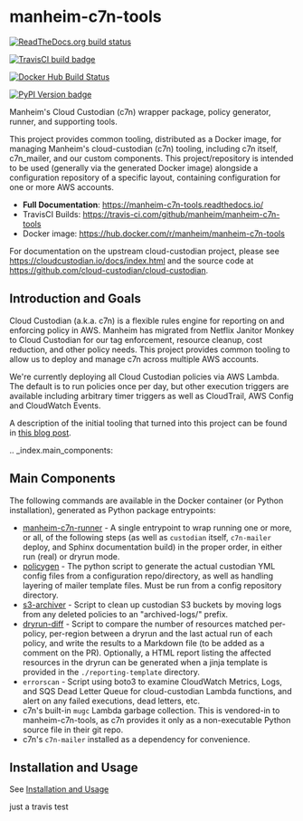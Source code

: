 manheim-c7n-tools
=================

[![ReadTheDocs.org build status](https://readthedocs.org/projects/manheim-c7n-tools/badge/?version=latest)](https://manheim-c7n-tools.readthedocs.io/)

[![TravisCI build badge](https://api.travis-ci.com/manheim/manheim-c7n-tools.svg?branch=master)](https://travis-ci.com/github/manheim/manheim-c7n-tools)

[![Docker Hub Build Status](https://img.shields.io/docker/cloud/build/manheim/manheim-c7n-tools.svg)](https://hub.docker.com/r/manheim/manheim-c7n-tools)

[![PyPI Version badge](https://img.shields.io/pypi/v/manheim-c7n-tools.svg)](https://pypi.org/project/manheim-c7n-tools/)

Manheim's Cloud Custodian (c7n) wrapper package, policy generator, runner, and supporting tools.

This project provides common tooling, distributed as a Docker image, for managing Manheim's cloud-custodian (c7n) tooling, including c7n itself, c7n_mailer, and our custom components. This project/repository is intended to be used (generally via the generated Docker image) alongside a configuration repository of a specific layout, containing configuration for one or more AWS accounts.

* **Full Documentation**: <https://manheim-c7n-tools.readthedocs.io/>
* TravisCI Builds: <https://travis-ci.com/github/manheim/manheim-c7n-tools>
* Docker image: <https://hub.docker.com/r/manheim/manheim-c7n-tools>

For documentation on the upstream cloud-custodian project, please see <https://cloudcustodian.io/docs/index.html> and the source code at <https://github.com/cloud-custodian/cloud-custodian>.

Introduction and Goals
----------------------

Cloud Custodian (a.k.a. c7n) is a flexible rules engine for reporting on and enforcing policy in AWS. Manheim has migrated from Netflix Janitor Monkey to Cloud Custodian for our tag enforcement, resource cleanup, cost reduction, and other policy needs. This project provides common tooling to allow us to deploy and manage c7n across multiple AWS accounts.

We're currently deploying all Cloud Custodian policies via AWS Lambda. The default is to run policies once per day, but other execution triggers are available including arbitrary timer triggers as well as CloudTrail, AWS Config and CloudWatch Events.

A description of the initial tooling that turned into this project can be found in [this blog post](https://blog.jasonantman.com/2017/10/cloud-custodian-architecture-deployment-and-policy-preprocessing/).

.. _index.main_components:

Main Components
---------------

The following commands are available in the Docker container (or Python installation), generated as Python package entrypoints:

* [manheim-c7n-runner](https://manheim-c7n-tools.readthedocs.io/en/latest/runner/) - A single entrypoint to wrap running one or more, or all, of the following steps (as well as `custodian` itself, `c7n-mailer` deploy, and Sphinx documentation build) in the proper order, in either run (real) or dryrun mode.
* [policygen](https://manheim-c7n-tools.readthedocs.io/en/latest/policygen/) - The python script to generate the actual custodian YML config files from a configuration repo/directory, as well as handling layering of mailer template files. Must be run from a config repository directory.
* [s3-archiver](https://manheim-c7n-tools.readthedocs.io/en/latest/s3archiver/) - Script to clean up custodian S3 buckets by moving logs from any deleted policies to an "archived-logs/" prefix.
* [dryrun-diff](https://manheim-c7n-tools.readthedocs.io/en/latest/dryrun-diff/) - Script to compare the number of resources matched per-policy, per-region between a dryrun and the last actual run of each policy, and write the results to a Markdown file (to be added as a comment on the PR). Optionally, a HTML report listing the affected resources in the dryrun can be generated when a jinja template is provided in the `./reporting-template` directory.
* ``errorscan`` - Script using boto3 to examine CloudWatch Metrics, Logs, and SQS Dead Letter Queue for cloud-custodian Lambda functions, and alert on any failed executions, dead letters, etc.
* c7n's built-in `mugc` Lambda garbage collection. This is vendored-in to manheim-c7n-tools, as c7n provides it only as a non-executable Python source file in their git repo.
* c7n's `c7n-mailer` installed as a dependency for convenience.

Installation and Usage
----------------------

See [Installation and Usage](https://manheim-c7n-tools.readthedocs.io/en/latest/usage/)


just a travis test
